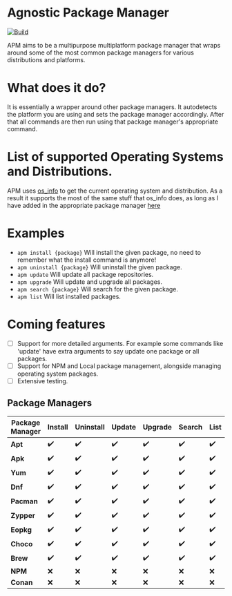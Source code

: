 # Agnostic Package Manager
[![Build](https://github.com/james-d12/Apm/actions/workflows/ci.yml/badge.svg)](https://github.com/james-d12/Apm/actions/workflows/ci.yml)

APM aims to be a multipurpose multiplatform package manager that wraps around some of the most common package managers for various distributions and platforms.

# What does it do?
It is essentially a wrapper around other package managers. It autodetects the platform you are using and sets the package manager accordingly. After that all commands are then run using that package manager's appropriate command.


# List of supported Operating Systems and Distributions.
APM uses [os_info](https://github.com/stanislav-tkach/os_info) to get the current operating system and distribution. As a result it supports the most of the same stuff that os_info does, as long as I have added in the appropriate package manager [here](https://github.com/james-d12/Apm/tree/master/src/apm/managers)

# Examples

- ```apm install {package}``` Will install the given package, no need to remember what the install command is anymore! 
- ```apm uninstall {package}``` Will uninstall the given package.
- ```apm update``` Will update all package repositories.
- ```apm upgrade``` Will update and upgrade all packages.
- ```apm search {package}``` Will search for the given package.
- ```apm list``` Will list installed packages.

# Coming features

- [ ] Support for more detailed arguments. For example some commands like 'update' have extra arguments to say update one package or all packages. 
- [ ] Support for NPM and Local package management, alongside managing operating system packages.
- [ ] Extensive testing.

## Package Managers

| Package Manager  | Install | Uninstall | Update | Upgrade | Search | List |
| ---------------- | ---- | --- | --- | --- | --- | --- |
| **Apt**          | ✔️  | ✔️  | ✔️  | ✔️ | ✔️ | ✔️  |
| **Apk**          | ✔️  | ✔️  | ✔️  | ✔️ | ✔️ | ✔️  |
| **Yum**          | ✔️  | ✔️  | ✔️  | ✔️ | ✔️ | ✔️  |
| **Dnf**          | ✔️  | ✔️  | ✔️  | ✔️ | ✔️ | ✔️  |
| **Pacman**       | ✔️  | ✔️  | ✔️  | ✔️ | ✔️ | ✔️  |
| **Zypper**       | ✔️  | ✔️  | ✔️  | ✔️ | ✔️ | ✔️  |
| **Eopkg**        | ✔️  | ✔️  | ✔️  | ✔️ | ✔️ | ✔️  |
| **Choco**        | ✔️  | ✔️  | ✔️  | ✔️ | ✔️ | ✔️  |
| **Brew**         | ✔️  | ✔️  | ✔️  | ✔️ | ✔️ | ✔️  | 
| **NPM**          | ❌  | ❌  | ❌  | ❌ | ❌ | ❌  | 
| **Conan**        | ❌  | ❌  | ❌  | ❌ | ❌ | ❌  | 
